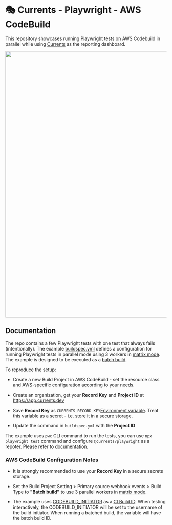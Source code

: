 # 🎭 Currents - Playwright - AWS CodeBuild

This repository showcases running [Playwright](https://playwright.dev/) tests on AWS Codebuild in parallel while using [Currents](https://currents.dev) as the reporting dashboard.

<p align="center">
  <img width="830" src="https://static.currents.dev/currents-playwright-banner-gh.png" />
</p>

## Documentation

The repo contains a few Playwright tests with one test that always fails (intentionally). The example [buildspec.yml](https://github.com/currents-dev/aws-codebuild-example/blob/main/buildspec.yml) defines a configuration for running Playwright tests in parallel mode using 3 workers in [matrix mode](https://docs.aws.amazon.com/codebuild/latest/userguide/batch-build.html#batch_build_matrix). The example is designed to be executed as a [batch build](https://docs.aws.amazon.com/codebuild/latest/userguide/batch-build.html).

To reproduce the setup:

- Create a new Build Project in AWS CodeBuild - set the resource class and AWS-specific configuration according to your needs.

- Create an organization, get your **Record Key** and **Project ID** at https://app.currents.dev
- Save **Record Key** as `CURRENTS_RECORD_KEY`[Environment variable](https://docs.aws.amazon.com/codebuild/latest/userguide/change-project-console.html#change-project-console-environment). Treat this variable as a secret - i.e. store it in a secure storage.
- Update the command in `buildspec.yml` with the **Project ID**

The example uses `pwc` CLI command to run the tests, you can use `npx playwright test` command and configure `@currents/playwright` as a repoter. Please refer to [documentation](https://currents.dev/readme/integration-with-playwright/currents-playwright#currents-playwright-reporter).

### AWS CodeBuild Configuration Notes

- It is strongly recommended to use your **Record Key** in a secure secrets storage.

- Set the Build Project Setting > Primary source webhook events > Build Type to **"Batch build"** to use 3 parallel workers in [matrix mode](https://docs.aws.amazon.com/codebuild/latest/userguide/batch-build).

- The example uses [CODEBUILD_INITIATOR](https://docs.aws.amazon.com/codebuild/latest/userguide/build-env-ref-env-vars.html) as a [CI Build ID](https://currents.dev/readme/guides/cypress-ci-build-id). When testing interactively, the CODEBUILD_INITIATOR will be set to the username of the build initiator. When running a batched build, the variable will have the batch build ID.
